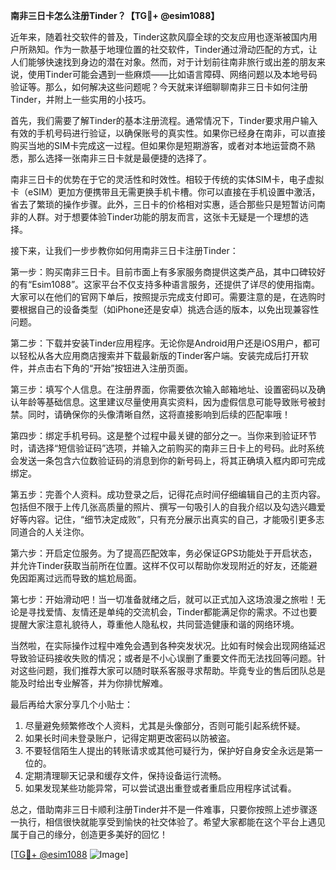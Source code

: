 **南非三日卡怎么注册Tinder？【TG💪+ @esim1088】**

近年来，随着社交软件的普及，Tinder这款风靡全球的交友应用也逐渐被国内用户所熟知。作为一款基于地理位置的社交软件，Tinder通过滑动匹配的方式，让人们能够快速找到身边的潜在对象。然而，对于计划前往南非旅行或出差的朋友来说，使用Tinder可能会遇到一些麻烦——比如语言障碍、网络问题以及本地号码验证等。那么，如何解决这些问题呢？今天就来详细聊聊南非三日卡如何注册Tinder，并附上一些实用的小技巧。

首先，我们需要了解Tinder的基本注册流程。通常情况下，Tinder要求用户输入有效的手机号码进行验证，以确保账号的真实性。如果你已经身在南非，可以直接购买当地的SIM卡完成这一过程。但如果你是短期游客，或者对本地运营商不熟悉，那么选择一张南非三日卡就是最便捷的选择了。

南非三日卡的优势在于它的灵活性和时效性。相较于传统的实体SIM卡，电子虚拟卡（eSIM）更加方便携带且无需更换手机卡槽。你可以直接在手机设置中激活，省去了繁琐的操作步骤。此外，三日卡的价格相对实惠，适合那些只是短暂访问南非的人群。对于想要体验Tinder功能的朋友而言，这张卡无疑是一个理想的选择。

接下来，让我们一步步教你如何用南非三日卡注册Tinder：

第一步：购买南非三日卡。目前市面上有多家服务商提供这类产品，其中口碑较好的有“Esim1088”。这家平台不仅支持多种语言服务，还提供了详尽的使用指南。大家可以在他们的官网下单后，按照提示完成支付即可。需要注意的是，在选购时要根据自己的设备类型（如iPhone还是安卓）挑选合适的版本，以免出现兼容性问题。

第二步：下载并安装Tinder应用程序。无论你是Android用户还是iOS用户，都可以轻松从各大应用商店搜索并下载最新版的Tinder客户端。安装完成后打开软件，并点击右下角的“开始”按钮进入注册页面。

第三步：填写个人信息。在注册界面，你需要依次输入邮箱地址、设置密码以及确认年龄等基础信息。这里建议尽量使用真实资料，因为虚假信息可能导致账号被封禁。同时，请确保你的头像清晰自然，这将直接影响到后续的匹配率哦！

第四步：绑定手机号码。这是整个过程中最关键的部分之一。当你来到验证环节时，请选择“短信验证码”选项，并输入之前购买的南非三日卡上的号码。此时系统会发送一条包含六位数验证码的消息到你的新号码上，将其正确填入框内即可完成绑定。

第五步：完善个人资料。成功登录之后，记得花点时间仔细编辑自己的主页内容。包括但不限于上传几张高质量的照片、撰写一句吸引人的自我介绍以及勾选兴趣爱好等内容。记住，“细节决定成败”，只有充分展示出真实的自己，才能吸引更多志同道合的人关注你。

第六步：开启定位服务。为了提高匹配效率，务必保证GPS功能处于开启状态，并允许Tinder获取当前所在位置。这样不仅可以帮助你发现附近的好友，还能避免因距离过远而导致的尴尬局面。

第七步：开始滑动吧！当一切准备就绪之后，就可以正式加入这场浪漫之旅啦！无论是寻找爱情、友情还是单纯的交流机会，Tinder都能满足你的需求。不过也要提醒大家注意礼貌待人，尊重他人隐私权，共同营造健康和谐的网络环境。

当然啦，在实际操作过程中难免会遇到各种突发状况。比如有时候会出现网络延迟导致验证码接收失败的情况；或者是不小心误删了重要文件而无法找回等问题。针对这些问题，我们推荐大家可以随时联系客服寻求帮助。毕竟专业的售后团队总是能及时给出专业解答，并为你排忧解难。

最后再给大家分享几个小贴士：
1. 尽量避免频繁修改个人资料，尤其是头像部分，否则可能引起系统怀疑。
2. 如果长时间未登录账户，记得定期更改密码以防被盗。
3. 不要轻信陌生人提出的转账请求或其他可疑行为，保护好自身安全永远是第一位的。
4. 定期清理聊天记录和缓存文件，保持设备运行流畅。
5. 如果发现某些功能异常，可以尝试退出重登或者重启应用程序试试看。

总之，借助南非三日卡顺利注册Tinder并不是一件难事，只要你按照上述步骤逐一执行，相信很快就能享受到愉快的社交体验了。希望大家都能在这个平台上遇见属于自己的缘分，创造更多美好的回忆！

[[TG💪+ @esim1088](https://t.me/s/esim1088) ![Image](https://i.postimg.cc/4NQfJmqS/Snipaste-2025-05-13-00-14-12.png)]